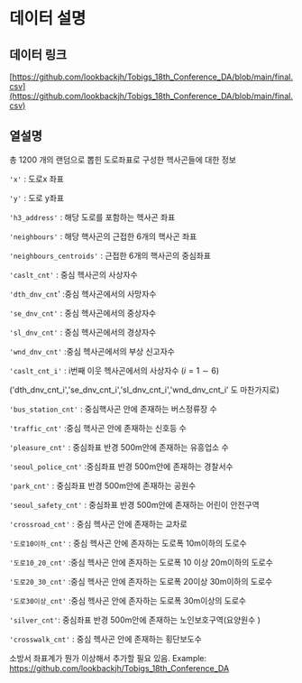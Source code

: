 # 데이터 설명

## 데이터 링크

[https://github.com/lookbackjh/Tobigs_18th_Conference_DA/blob/main/final.csv](https://github.com/lookbackjh/Tobigs_18th_Conference_DA/blob/main/final.csv)

## 열설명

총 1200 개의 랜덤으로 뽑힌 도로좌표로 구성한 헥사곤들에 대한 정보

`'x'` :  도로x 좌표

`'y'` : 도로 y좌표

`'h3_address'` : 해당 도로를 포함하는 헥사곤 좌표

`'neighbours'` : 해당 핵사곤의 근접한 6개의 핵사곤 좌표

`'neighbours_centroids'` : 근접한 6개의 핵사곤의 중심좌표

`'caslt_cnt'`  : 중심 헥사곤의 사상자수

`'dth_dnv_cnt`' :중심 헥사곤에서의 사망자수

`'se_dnv_cnt'`  : 중심 헥사곤에서의 중상자수

`'sl_dnv_cnt'` : 중심 헥사곤에서의 경상자수

`'wnd_dnv_cnt'` :중심 헥사곤에서의 부상 신고자수

`'caslt_cnt_i'` : i번째 이웃 헥사곤에서의 사상자수  ($i=1 \sim 6)$

('dth_dnv_cnt_i','se_dnv_cnt_i','sl_dnv_cnt_i','wnd_dnv_cnt_i’ 도 마찬가지로)

`'bus_station_cnt'` : 중심핵사곤 안에 존재하는 버스정류장 수

`'traffic_cnt'` :중심 핵사곤 안에 존재하는 신호등 수

`'pleasure_cnt'` : 중심좌표 반경 500m안에 존재하는 유흥업소 수

`'seoul_police_cnt'` :중심좌표 반경 500m안에 존재하는 경찰서수

`'park_cnt'`  : 중심좌표 반경 500m안에 존재하는 공원수

`'seoul_safety_cnt'` : 중심좌표 반경 500m안에 존재하는 어린이 안전구역

`'crossroad_cnt'` : 중심 헥사곤 안에 존재하는 교차로

`'도로10이하_cnt'` : 중심 헥사곤 안에 존자하는 도로폭 10m이하의 도로수

`'도로10_20_cnt'` :중심 헥사곤 안에 존자하는 도로폭 10 이상 20m이하의 도로수

`'도로20_30_cnt'` :중심 헥사곤 안에 존자하는 도로폭 20이상 30m이하의 도로수

`'도로30이상_cnt'` :중심 헥사곤 안에 존자하는 도로폭 30m이상의 도로수

`'silver_cnt'`: 중심좌표 반경 500m안에 존재하는 노인보호구역(요양원수 ) 

`'crosswalk_cnt'` : 중심 헥사곤 안에 존재하는 횡단보도수

소방서 좌표계가 뭔가 이상해서 추가할 필요 있음.
Example: https://github.com/lookbackjh/Tobigs_18th_Conference_DA

